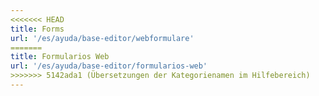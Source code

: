```yaml
---
<<<<<<< HEAD
title: Forms
url: '/es/ayuda/base-editor/webformulare'
=======
title: Formularios Web
url: '/es/ayuda/base-editor/formularios-web'
>>>>>>> 5142ada1 (Übersetzungen der Kategorienamen im Hilfebereich)
---
```


